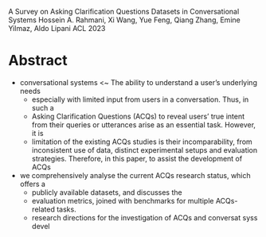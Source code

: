 A Survey on Asking Clarification Questions Datasets in Conversational Systems
Hossein A. Rahmani, Xi Wang, Yue Feng, Qiang Zhang, Emine Yilmaz, Aldo Lipani
ACL 2023

# Abstract

* conversational systems <~ The ability to understand a user’s underlying needs
  * especially with limited input from users in a conversation. Thus, in such a
  * Asking Clarification Questions (ACQs) to reveal users’ true intent from
    their queries or utterances arise as an essential task. However, it is
  * limitation of the existing ACQs studies is their incomparability, from
    inconsistent use of data, distinct experimental setups and evaluation
    strategies. Therefore, in this paper, to assist the development of ACQs
* we comprehensively analyse the current ACQs research status, which offers a
  * publicly available datasets, and discusses the
  * evaluation metrics, joined with benchmarks for multiple ACQs-related tasks.
  * research directions for the investigation of ACQs and conversat syss devel
